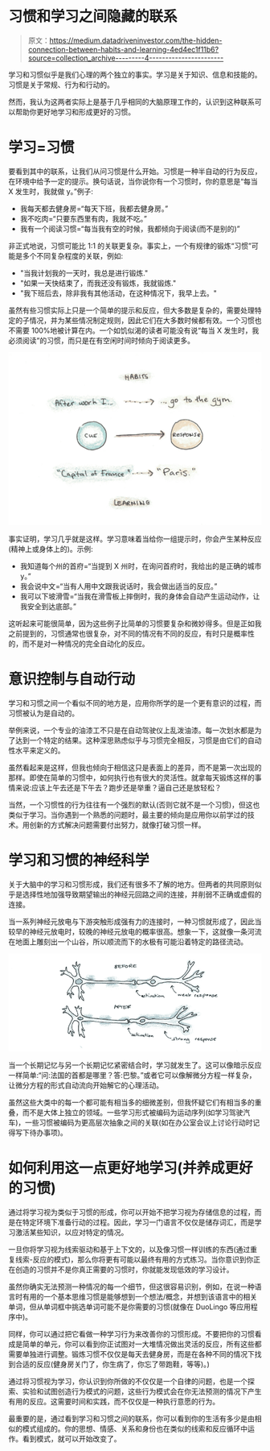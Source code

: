 # 习惯和学习之间隐藏的联系

> 原文：<https://medium.datadriveninvestor.com/the-hidden-connection-between-habits-and-learning-4ed4ec1f11b6?source=collection_archive---------4----------------------->

学习和习惯似乎是我们心理的两个独立的事实。学习是关于知识、信息和技能的。习惯是关于常规、行为和行动的。

然而，我认为这两者实际上是基于几乎相同的大脑原理工作的，认识到这种联系可以帮助你更好地学习和形成更好的习惯。

# 学习=习惯

要看到其中的联系，让我们从问习惯是什么开始。习惯是一种半自动的行为反应，在环境中给予一定的提示。换句话说，当你说你有一个习惯时，你的意思是“每当 X 发生时，我就做 y。”例子:

*   我每天都去健身房=“每天下班，我都去健身房。”
*   我不吃肉=“只要东西里有肉，我就不吃。”
*   我有一个阅读习惯=“每当我有空的时候，我都倾向于阅读(而不是别的)”

非正式地说，习惯可能比 1:1 的关联更复杂。事实上，一个有规律的锻炼“习惯”可能是多个不同复杂程度的关联，例如:

*   "当我计划我的一天时，我总是进行锻炼."
*   "如果一天快结束了，而我还没有锻炼，我就锻炼."
*   "我下班后去，除非我有其他活动，在这种情况下，我早上去。"

虽然有些习惯实际上只是一个简单的提示和反应，但大多数是复杂的，需要处理特定的子情况，并为某些情况制定规则，因此它们在大多数时候都有效。一个习惯也不需要 100%地被计算在内。一个如饥似渴的读者可能没有说“每当 X 发生时，我必须阅读”的习惯，而只是在有空闲时间时倾向于阅读更多。

![](img/0b9e11a002a76b27a50ade1eec72243b.png)

事实证明，学习几乎就是这样。学习意味着当给你一组提示时，你会产生某种反应(精神上或身体上的)。示例:

*   我知道每个州的首府=“当提到 X 州时，在询问首府时，我给出的是正确的城市 y。”
*   我会说中文=“当有人用中文跟我说话时，我会做出适当的反应。”
*   我可以下坡滑雪=“当我在滑雪板上摔倒时，我的身体会自动产生运动动作，让我安全到达底部。”

这听起来可能很简单，因为这些例子比简单的习惯要复杂和微妙得多。但是正如我之前提到的，习惯通常也很复杂，对不同的情况有不同的反应，有时只是概率性的，而不是对一种情况的完全自动化的反应。

# 意识控制与自动行动

学习和习惯之间一个看似不同的地方是，应用你所学的是一个更有意识的过程，而习惯被认为是自动的。

举例来说，一个专业的油漆工不只是在自动驾驶仪上乱泼油漆。每一次划水都是为了达到一个特定的结果。这种深思熟虑似乎与习惯完全相反，习惯是由它们的自动性水平来定义的。

虽然看起来是这样，但我也倾向于相信这只是表面上的差异，而不是第一次出现的那样。即使在简单的习惯中，如何执行也有很大的灵活性。就拿每天锻炼这样的事情来说:应该上午去还是下午去？跑步还是举重？逼自己还是放轻松？

当然，一个习惯性的行为往往有一个强烈的默认(否则它就不是一个习惯)，但这也类似于学习。当你遇到一个熟悉的问题时，最主要的倾向是应用你以前学过的技术。用创新的方式解决问题需要付出努力，就像打破习惯一样。

# 学习和习惯的神经科学

关于大脑中的学习和习惯形成，我们还有很多不了解的地方。但两者的共同原则似乎是选择性地加强导致期望输出的神经元回路之间的连接，并削弱不正确或虚假的连接。

当一系列神经元放电与下游突触形成强有力的连接时，一种习惯就形成了，因此当较早的神经元放电时，较晚的神经元放电的概率很高。想象一下，这就像一条河流在地面上雕刻出一个山谷，所以顺流而下的水极有可能沿着特定的路径流动。

![](img/7d5cea7b47b81330c52245fb1b74bc36.png)

当一个长期记忆与另一个长期记忆紧密结合时，学习就发生了。这可以像暗示反应一样简单:“问:法国的首都是哪里？答:巴黎。”或者它可以像解微分方程一样复杂，让微分方程的形式自动流向开始解它的心理活动。

虽然这些大类中的每一个都可能有相当多的细微差别，但我怀疑它们有相当多的重叠，而不是大体上独立的领域。一些学习形式被编码为运动序列(如学习驾驶汽车)，一些习惯被编码为更高层次抽象之间的关联(如在办公室会议上讨论行动时记得写下待办事项)。

# 如何利用这一点更好地学习(并养成更好的习惯)

通过将学习视为类似于习惯的形成，你可以开始不把学习视为存储信息的过程，而是在特定环境下准备行动的过程。因此，学习一门语言不仅仅是储存词汇，而是学习激活某些知识，以应对特定的情况。

一旦你将学习视为线索驱动和基于上下文的，以及像习惯一样训练的东西(通过重复线索-反应的模式)，那么你将更有可能以最终有用的方式练习。当你意识到你正在创造的习惯并不是你真正需要的习惯时，你就能发现低效的学习设计。

虽然你确实无法预测一种情况的每一个细节，但这很容易识别，例如，在说一种语言时有用的一个基本思维习惯是能够想到一个想法/概念，并想到该语言中的相关单词，但从单词框中挑选单词可能不是你需要的习惯(就像在 DuoLingo 等应用程序中)。

同样，你可以通过把它看做一种学习行为来改善你的习惯形成。不要把你的习惯看成是简单的单元，你可以看到你正试图对一大堆情况做出灵活的反应，所有这些都需要单独进行调整。锻炼习惯不仅仅是每天去健身房，而是在各种不同的情况下找到合适的反应(健身房关门了，你生病了，你忘了带跑鞋，等等)。)

通过将习惯视为学习，你认识到你所做的不仅仅是一个自律的问题，也是一个探索、实验和试图创造行为模式的问题，这些行为模式会在你无法预测的情况下产生有用的反应。这需要时间和实践，而不仅仅是一种执行意愿的行为。

最重要的是，通过看到学习和习惯之间的联系，你可以看到你的生活有多少是由相似的模式组成的。你的思想、情感、关系和身份也在类似的线索和反应循环中运作。看到模式，就可以开始改变了。